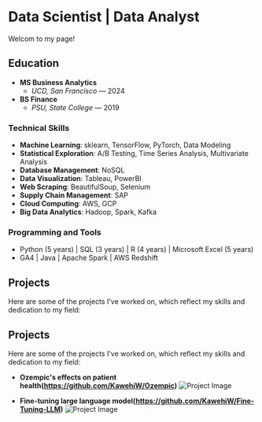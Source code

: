 # Data Scientist | Data Analyst
Welcom to my page!


## Education
- **MS Business Analytics**
  - *UCD, San Francisco* — 2024
- **BS Finance**
  - *PSU, State College* — 2019

### Technical Skills
- **Machine Learning**: sklearn, TensorFlow, PyTorch, Data Modeling
- **Statistical Exploration**: A/B Testing, Time Series Analysis, Multivariate Analysis
- **Database Management**: NoSQL
- **Data Visualization**: Tableau, PowerBI
- **Web Scraping**: BeautifulSoup, Selenium
- **Supply Chain Management**: SAP
- **Cloud Computing**: AWS, GCP
- **Big Data Analytics**: Hadoop, Spark, Kafka

### Programming and Tools
- Python (5 years) | SQL (3 years) | R (4 years) | Microsoft Excel (5 years)
- GA4 | Java | Apache Spark | AWS Redshift


## Projects
Here are some of the projects I've worked on, which reflect my skills and dedication to my field:
## Projects
Here are some of the projects I've worked on, which reflect my skills and dedication to my field:

- **Ozempic's effects on patient health(https://github.com/KawehiW/Ozempic)**
![Project Image](/assets/Ozempic.webp)  <!-- Corrected the path and added the '!' to make it an image -->

- **Fine-tuning large language model(https://github.com/KawehiW/Fine-Tuning-LLM)**
![Project Image](/assets/LLM.webp)  <!-- Ensured the path is consistent and correct -->



